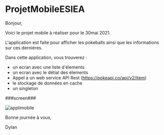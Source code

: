 # ProjetMobileESIEA

Bonjour,

Voici le projet mobile à réaliser pour le 30mai 2021.

L'application est faite pour afficher les pokeballs ainsi que les informations sur ces dernières.

Dans cette application, vous trouverez :
 - un ecran avec une liste d'élements
 - un ecran avec le détial des élements
 - Appel a un web service API Rest (https://pokeapi.co/api/v2/item)
 - le stockage de données en cache
 - un singleton 

###screen###


 ![applimobile](https://user-images.githubusercontent.com/75210503/120020843-9223bc00-bfea-11eb-9ea2-647556a6f329.PNG)

 
 
 Bonne journée à vous,
 
 Dylan
